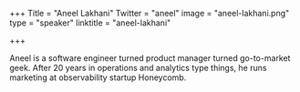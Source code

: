 +++
Title = "Aneel Lakhani"
Twitter = "aneel"
image = "aneel-lakhani.png"
type = "speaker"
linktitle = "aneel-lakhani"

+++

Aneel is a software engineer turned product manager turned go-to-market geek. After 20 years in operations and analytics type things, he runs marketing at observability startup Honeycomb.
